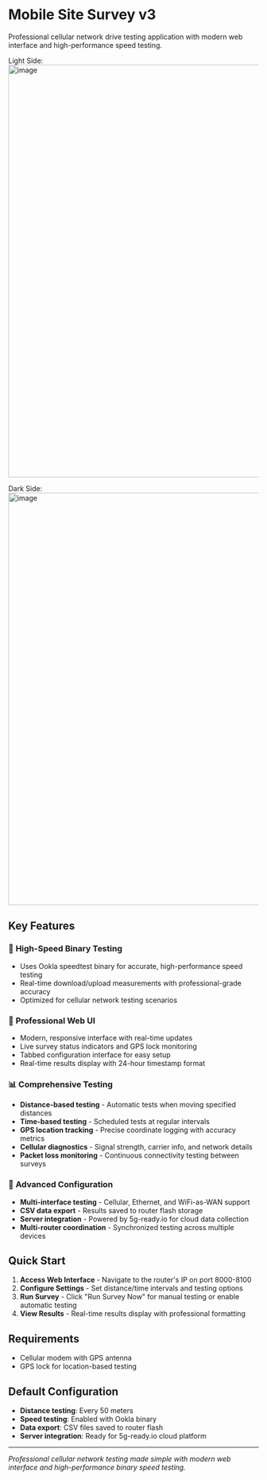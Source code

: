 # Mobile Site Survey v3

Professional cellular network drive testing application with modern web interface and high-performance speed testing.

Light Side:
<img width="1408" height="829" alt="image" src="https://github.com/user-attachments/assets/bb93af70-1940-4131-b23c-d8d612ddd5de" />

Dark Side:
<img width="1408" height="829" alt="image" src="https://github.com/user-attachments/assets/f688ef69-bbc2-4443-a364-eb2ec2513873" />


## Key Features

### 🚀 **High-Speed Binary Testing**
- Uses Ookla speedtest binary for accurate, high-performance speed testing
- Real-time download/upload measurements with professional-grade accuracy
- Optimized for cellular network testing scenarios

### 🎨 **Professional Web UI**
- Modern, responsive interface with real-time updates
- Live survey status indicators and GPS lock monitoring
- Tabbed configuration interface for easy setup
- Real-time results display with 24-hour timestamp format

### 📊 **Comprehensive Testing**
- **Distance-based testing** - Automatic tests when moving specified distances
- **Time-based testing** - Scheduled tests at regular intervals
- **GPS location tracking** - Precise coordinate logging with accuracy metrics
- **Cellular diagnostics** - Signal strength, carrier info, and network details
- **Packet loss monitoring** - Continuous connectivity testing between surveys

### 🔧 **Advanced Configuration**
- **Multi-interface testing** - Cellular, Ethernet, and WiFi-as-WAN support
- **CSV data export** - Results saved to router flash storage
- **Server integration** - Powered by 5g-ready.io for cloud data collection
- **Multi-router coordination** - Synchronized testing across multiple devices

## Quick Start

1. **Access Web Interface** - Navigate to the router's IP on port 8000-8100
2. **Configure Settings** - Set distance/time intervals and testing options
3. **Run Survey** - Click "Run Survey Now" for manual testing or enable automatic testing
4. **View Results** - Real-time results display with professional formatting

## Requirements

- Cellular modem with GPS antenna
- GPS lock for location-based testing

## Default Configuration

- **Distance testing**: Every 50 meters
- **Speed testing**: Enabled with Ookla binary
- **Data export**: CSV files saved to router flash
- **Server integration**: Ready for 5g-ready.io cloud platform

---

*Professional cellular network testing made simple with modern web interface and high-performance binary speed testing.*
